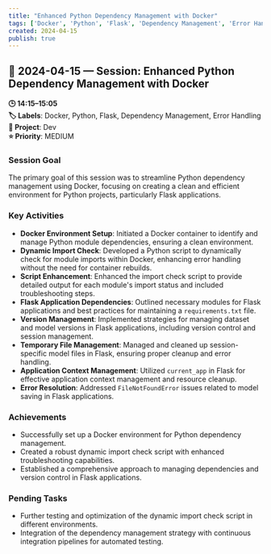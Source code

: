 ```yaml
---
title: "Enhanced Python Dependency Management with Docker"
tags: ['Docker', 'Python', 'Flask', 'Dependency Management', 'Error Handling']
created: 2024-04-15
publish: true
---
```


## 📅 2024-04-15 — Session: Enhanced Python Dependency Management with Docker

**🕒 14:15–15:05**  
**🏷️ Labels**: Docker, Python, Flask, Dependency Management, Error Handling  
**📂 Project**: Dev  
**⭐ Priority**: MEDIUM  


### Session Goal
The primary goal of this session was to streamline Python dependency management using Docker, focusing on creating a clean and efficient environment for Python projects, particularly Flask applications.

### Key Activities
- **Docker Environment Setup**: Initiated a Docker container to identify and manage Python module dependencies, ensuring a clean environment.
- **Dynamic Import Check**: Developed a Python script to dynamically check for module imports within Docker, enhancing error handling without the need for container rebuilds.
- **Script Enhancement**: Enhanced the import check script to provide detailed output for each module's import status and included troubleshooting steps.
- **Flask Application Dependencies**: Outlined necessary modules for Flask applications and best practices for maintaining a `requirements.txt` file.
- **Version Management**: Implemented strategies for managing dataset and model versions in Flask applications, including version control and session management.
- **Temporary File Management**: Managed and cleaned up session-specific model files in Flask, ensuring proper cleanup and error handling.
- **Application Context Management**: Utilized `current_app` in Flask for effective application context management and resource cleanup.
- **Error Resolution**: Addressed `FileNotFoundError` issues related to model saving in Flask applications.

### Achievements
- Successfully set up a Docker environment for Python dependency management.
- Created a robust dynamic import check script with enhanced troubleshooting capabilities.
- Established a comprehensive approach to managing dependencies and version control in Flask applications.

### Pending Tasks
- Further testing and optimization of the dynamic import check script in different environments.
- Integration of the dependency management strategy with continuous integration pipelines for automated testing.
